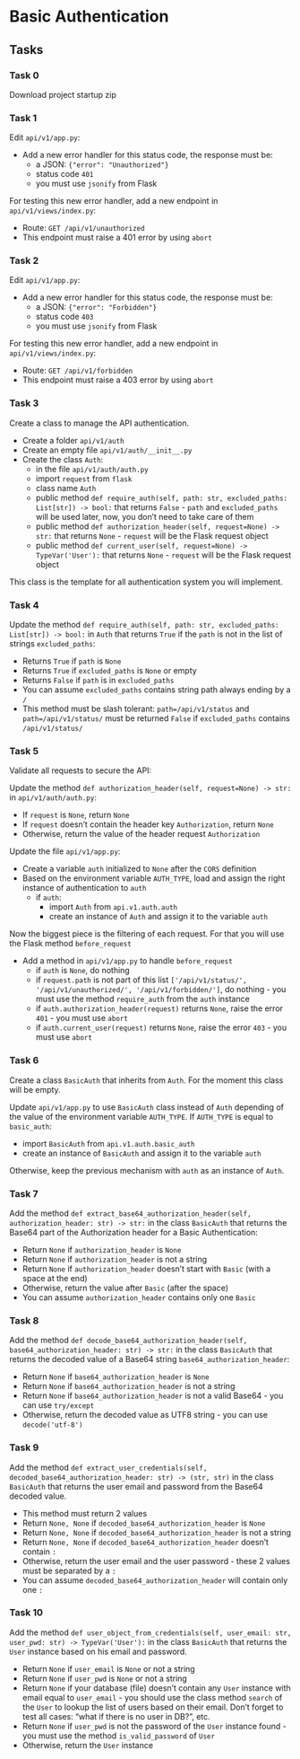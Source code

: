 # Basic Authentication

## Tasks

### Task 0
Download project startup zip

### Task 1
Edit `api/v1/app.py`:
- Add a new error handler for this status code, the response must be:
	- a JSON: `{"error": "Unauthorized"}`
	- status code `401`
	- you must use `jsonify` from Flask

For testing this new error handler, add a new endpoint in `api/v1/views/index.py`:
- Route: `GET /api/v1/unauthorized`
- This endpoint must raise a 401 error by using `abort`

### Task 2
Edit `api/v1/app.py`:
- Add a new error handler for this status code, the response must be:
	- a JSON: `{"error": "Forbidden"}`
	- status code `403`
	- you must use `jsonify` from Flask

For testing this new error handler, add a new endpoint in `api/v1/views/index.py`:
- Route: `GET /api/v1/forbidden`
- This endpoint must raise a 403 error by using `abort`

### Task 3
Create a class to manage the API authentication.
- Create a folder `api/v1/auth`
- Create an empty file `api/v1/auth/__init__.py`
- Create the class `Auth`:
	- in the file `api/v1/auth/auth.py`
	- import `request` from `flask`
	- class name `Auth`
	- public method `def require_auth(self, path: str, excluded_paths: List[str]) -> bool:` that returns `False` - `path` and `excluded_paths` will be used later, now, you don’t need to take care of them
	- public method `def authorization_header(self, request=None) -> str:` that returns `None` - `request` will be the Flask request object
	- public method `def current_user(self, request=None) -> TypeVar('User'):` that returns `None` - `request` will be the Flask request object

This class is the template for all authentication system you will implement.

### Task 4
Update the method `def require_auth(self, path: str, excluded_paths: List[str]) -> bool:` in `Auth` that returns `True` if the `path` is not in the list of strings `excluded_paths`:
- Returns `True` if `path` is `None`
- Returns `True` if `excluded_paths` is `None` or empty
- Returns `False` if `path` is in `excluded_paths`
- You can assume `excluded_paths` contains string path always ending by a `/`
- This method must be slash tolerant: `path=/api/v1/status` and `path=/api/v1/status/` must be returned `False` if `excluded_paths` contains `/api/v1/status/`

### Task 5
Validate all requests to secure the API:

Update the method `def authorization_header(self, request=None) -> str:` in `api/v1/auth/auth.py`:
- If `request` is `None`, return `None`
- If `request` doesn’t contain the header key `Authorization`, return `None`
- Otherwise, return the value of the header request `Authorization`

Update the file `api/v1/app.py`:
- Create a variable `auth` initialized to `None` after the `CORS` definition
- Based on the environment variable `AUTH_TYPE`, load and assign the right instance of authentication to `auth`
	- if `auth`:
		- import `Auth` from `api.v1.auth.auth`
		- create an instance of `Auth` and assign it to the variable `auth`

Now the biggest piece is the filtering of each request. For that you will use the Flask method `before_request`
- Add a method in `api/v1/app.py` to handle `before_request`
	- if `auth` is `None`, do nothing
	- if `request.path` is not part of this list `['/api/v1/status/', '/api/v1/unauthorized/', '/api/v1/forbidden/']`, do nothing - you must use the method `require_auth` from the `auth` instance
	- if `auth.authorization_header(request)` returns `None`, raise the error `401` - you must use `abort`
	- if `auth.current_user(request)` returns `None`, raise the error `403` - you must use `abort`

### Task 6
Create a class `BasicAuth` that inherits from `Auth`. For the moment this class will be empty.

Update `api/v1/app.py` to use `BasicAuth` class instead of `Auth` depending of the value of the environment variable `AUTH_TYPE`. If `AUTH_TYPE` is equal to `basic_auth`:
- import `BasicAuth` from `api.v1.auth.basic_auth`
- create an instance of `BasicAuth` and assign it to the variable `auth`

Otherwise, keep the previous mechanism with `auth` as an instance of `Auth`.

### Task 7
Add the method `def extract_base64_authorization_header(self, authorization_header: str) -> str:` in the class `BasicAuth` that returns the Base64 part of the Authorization header for a Basic Authentication:
- Return `None` if `authorization_header` is `None`
- Return `None` if `authorization_header` is not a string
- Return `None` if `authorization_header` doesn’t start with `Basic` (with a space at the end)
- Otherwise, return the value after `Basic` (after the space)
- You can assume `authorization_header` contains only one `Basic`

### Task 8
Add the method `def decode_base64_authorization_header(self, base64_authorization_header: str) -> str:` in the class `BasicAuth` that returns the decoded value of a Base64 string `base64_authorization_header`:
- Return `None` if `base64_authorization_header` is `None`
- Return `None` if `base64_authorization_header` is not a string
- Return `None` if `base64_authorization_header` is not a valid Base64 - you can use `try/except`
- Otherwise, return the decoded value as UTF8 string - you can use `decode('utf-8')`

### Task 9
Add the method `def extract_user_credentials(self, decoded_base64_authorization_header: str) -> (str, str)` in the class `BasicAuth` that returns the user email and password from the Base64 decoded value.
- This method must return 2 values
- Return `None, None` if `decoded_base64_authorization_header` is `None`
- Return `None, None` if `decoded_base64_authorization_header` is not a string
- Return `None, None` if `decoded_base64_authorization_header` doesn’t contain `:`
- Otherwise, return the user email and the user password - these 2 values must be separated by a `:`
- You can assume `decoded_base64_authorization_header` will contain only one `:`

### Task 10
Add the method `def user_object_from_credentials(self, user_email: str, user_pwd: str) -> TypeVar('User'):` in the class `BasicAuth` that returns the `User` instance based on his email and password.
- Return `None` if `user_email` is `None` or not a string
- Return `None` if `user_pwd` is `None` or not a string
- Return `None` if your database (file) doesn’t contain any `User` instance with email equal to `user_email` - you should use the class method `search` of the `User` to lookup the list of users based on their email. Don’t forget to test all cases: “what if there is no user in DB?”, etc.
- Return `None` if `user_pwd` is not the password of the `User` instance found - you must use the method `is_valid_password` of `User`
- Otherwise, return the `User` instance
